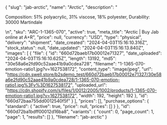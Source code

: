 {
  "slug": "jab-arctic",
  "name": "Arctic",
  "description": "<p>Composition: 51% polyacrylic, 31% viscose, 18% polyester, Durability: 30000 Martindale</p>\n",
  "sku": "ARC-1-1365-070",
  "active": true,
  "meta_title": "Arctic | Buy Jab online at A+R",
  "price": null,
  "currency": "USD",
  "type": "physical",
  "delivery": "shipment",
  "date_created": "2024-04-03T15:16:10.316Z",
  "stock_status": null,
  "date_updated": "2024-04-03T15:16:13.840Z",
  "images": [
    {
      "file": {
        "id": "660d72baeb17b00012e71327",
        "date_uploaded": "2024-04-03T15:16:10.625Z",
        "length": 13192,
        "md5": "30e58a6e2fd90c52aae41b9a0cdea728",
        "filename": "1-1365-070-emotion-ratio1.jpg?v=1627538172",
        "content_type": "image/jpeg",
        "url": "https://cdn.swell.store/b2sdemo_test/660d72baeb17b00012e71327/30e58a6e2fd90c52aae41b9a0cdea728/1-1365-070-emotion-ratio1.jpg%3Fv%3D1627538172",
        "uploaded_url": "https://cdn.shopify.com/s/files/1/0012/2005/1002/products/1-1365-070-emotion-ratio1.jpg?v=1627538172",
        "width": 192,
        "height": 192
      },
      "id": "660d72baa755dd0012540f5f"
    }
  ],
  "prices": [],
  "purchase_options": {
    "standard": {
      "active": true,
      "price": null,
      "prices": []
    }
  },
  "id": "660d72ba1bdff00012d16ba8",
  "variants": {
    "count": 0,
    "page_count": 1,
    "page": 1,
    "results": []
  },
  "filename": "jab-arctic"
}